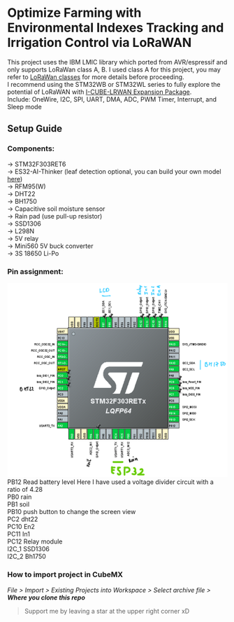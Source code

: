 # Optimize Farming with Environmental Indexes Tracking and Irrigation Control via LoRaWAN
This project uses the IBM LMIC library which ported from AVR/espressif and only supports LoRaWan class A, B. I used class A for this project, you may  refer to [LoRaWan classes](https://www.semtech.com/uploads/technology/LoRa/lorawan-device-classes.pdf) for more details before proceeding.<br>
I recommend using the STM32WB or STM32WL series to fully explore the potential of LoRaWAN with [I-CUBE-LRWAN Expansion Package](https://www.st.com/en/embedded-software/i-cube-lrwan.html).<br>
Include: OneWire, I2C, SPI, UART, DMA, ADC, PWM Timer, Interrupt, and Sleep mode <br>
## Setup Guide
### Components:
-> STM32F303RET6<br>
-> ES32-AI-Thinker (leaf detection optional, you can build your own model [here](https://edgeimpulse.com/))<br>
-> RFM95(W)<br>
-> DHT22<br>
-> BH1750<br>
-> Capacitive soil moisture sensor<br>
-> Rain pad (use pull-up resistor)<br>
-> SSD1306<br>
-> L298N<br>
-> 5V relay<br>
-> Mini560 5V buck converter<br>
-> 3S 18650 Li-Po<br>
### Pin assignment:
![Alt text](images/1.png)
PB12 Read battery level Here I have used a voltage divider circuit with a ratio of 4.28<br>
PB0 rain<br>
PB1 soil<br>
PB10 push button to change the screen view<br>
PC2 dht22<br>
PC10 En2<br>
PC11 In1<br>
PC12 Relay module<br>
I2C_1 SSD1306<br>
I2C_2 Bh1750<br>
### How to import project in CubeMX
 _File > Import > Existing Projects into Workspace > Select archive file > ***Where you clone this repo***_
 > Support me by leaving a star at the upper right corner xD
